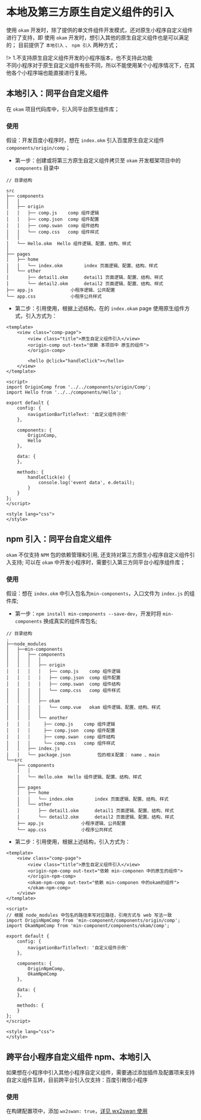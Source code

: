 # 本地及第三方原生自定义组件的引入

使用 `okam` 开发时，除了提供的单文件组件开发模式，还对原生小程序自定义组件进行了支持，即 使用 `okam` 开发时，想引入其他的原生自定义组件也是可以满足的；
目前提供了 `本地引入` 、 `npm 引入` 两种方式；

!> 1.不支持原生自定义组件开发的小程序版本，也不支持此功能<br>
不同小程序对于原生自定义组件有些不同，所以不能使用某个小程序情况下，在其他各个小程序端也能直接进行复用。


## 本地引入：同平台自定义组件

在 `okam` 项目代码库中，引入同平台原生组件库；

### 使用

假设：开发百度小程序时，想在 `index.okm` 引入百度原生自定义组件 `components/origin/comp`；

* 第一步：创建或将第三方原生自定义组件拷贝至 `okam` 开发框架项目中的 `components` 目录中

```
// 目录结构

src
├── components
│   │
│   ├── origin
│   │   ├── comp.js    comp 组件逻辑
│   │   ├── comp.json  comp 组件配置
│   │   ├── comp.swan  comp 组件结构
│   │   └── comp.css   comp 组件样式
│   │ 
│   └── Hello.okm  Hello 组件逻辑、配置、结构、样式
│ 
├── pages
│   ├── home
│   │   └── index.okm        index 页面逻辑、配置、结构、样式
│   └── other
│       ├── detail1.okm      detail1 页面逻辑、配置、结构、样式
│       └── detail2.okm      detail2 页面逻辑、配置、结构、样式
├── app.js              小程序逻辑、公共配置
└── app.css             小程序公共样式
```

* 第二步：引用使用，根据上述结构，在的 `index.okam` page 使用原生组件方式，引入方式为：

```
<template>
    <view class="comp-page">
        <view class="title">原生自定义组件引入</view>
        <origin-comp out-text="依赖 本项目中 原生的组件">
        </origin-comp>

        <hello @click="handleClick"></hello>
    </view>
</template>

<script>
import OriginComp from '../../components/origin/Comp';
import Hello from '../../components/Hello';

export default {
    config: {
        navigationBarTitleText: '自定义组件示例'
    },

    components: {
        OriginComp,
        Hello
    },

    data: {
    },

    methods: {
        handleClick(e) {
            console.log('event data', e.detail);
        }
    }
};
</script>

<style lang="css">
</style>

```

## npm 引入：同平台自定义组件
`okam` 不仅支持 `NPM` 包的依赖管理和引用, 还支持对第三方原生小程序自定义组件引入支持;
可以在 `okam` 中开发小程序时，需要引入第三方同平台小程序组件库；

### 使用

假设：想在 `index.okm` 中引入包名为`min-components`，入口文件为 `index.js` 的组件库;

* 第一步：`npm install min-components --save-dev`，开发时将 `min-components` 换成真实的组件库包名;

```
// 目录结构
.
├──node_modules
│   ├──min-components
│   │   ├── components
│   │   │   │
│   │   │   ├── origin
│   │   │   │   ├── comp.js    comp 组件逻辑
│   │   │   │   ├── comp.json  comp 组件配置
│   │   │   │   ├── comp.swan  comp 组件结构
│   │   │   │   └── comp.css   comp 组件样式
│   │   │   │ 
│   │   │   ├── okam
│   │   │   │   └── comp.vue   okam 组件逻辑、配置、结构、样式
│   │   │   │   
│   │   │   └── another
│   │   │     ├── comp.js    comp 组件逻辑
│   │   │     ├── comp.json  comp 组件配置
│   │   │     ├── comp.swan  comp 组件结构
│   │   │     └── comp.css   comp 组件样式
│   │   ├── index.js
│   │   └── package.json          包的相关配置： name 、main
└──src
    ├── components
    │   │ 
    │   └── Hello.okm  Hello 组件逻辑、配置、结构、样式
    │ 
    ├── pages
    │   ├── home
    │   │   └── index.okm        index 页面逻辑、配置、结构、样式
    │   └── other
    │       ├── detail1.okm      detail1 页面逻辑、配置、结构、样式
    │       └── detail2.okm      detail2 页面逻辑、配置、结构、样式
    ├── app.js              小程序逻辑、公共配置
    └── app.css             小程序公共样式

```

* 第二步：引用使用，根据上述结构，引入方式为：

```
<template>
    <view class="comp-page">
        <view class="title">原生自定义组件引入</view>
        <origin-npm-comp out-text="依赖 min-componen 中的原生的组件">
        </origin-npm-comp>
        <okam-npm-comp out-text="依赖 min-componen 中的okam的组件">
        </okam-npm-comp>
    </view>
</template>

<script>
// 根据 node_modules 中包名的路径来写对应路径，引用方式与 web 写法一致
import OriginNpmComp from 'min-component/components/origin/comp';
import OkamNpmComp from 'min-component/components/okam/comp';

export default {
    config: {
        navigationBarTitleText: '自定义组件示例'
    },

    components: {
        OriginNpmComp,
        OkamNpmComp
    },

    data: {
    },

    methods: {
    }
};
</script>

<style lang="css">
</style>

```

## 跨平台小程序自定义组件 npm、本地引入

如果想在小程序中引入其他小程序自定义组件，需要通过添加插件及配置项来支持自定义组件互转，目前跨平台引入仅支持：百度引微信小程序

### 使用

在构建配置项中，添加 `wx2swan: true`，[详见 wx2swan 使用](plugins/wx2swan?id=wx2swan)
